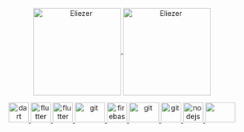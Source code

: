 <p align="center">
<a href="https://github.com/anuraghazra/github-readme-stats" title="Go to Source">
<img height=175 align="center" src="https://github-readme-stats.vercel.app/api?username=eliezerantonio&theme=gotham" alt="Eliezer" />

<a href="https://github.com/anuraghazra/github-readme-stats" title="Go to Source">
<img height=175 align="center" src="https://github-readme-stats.vercel.app/api/top-langs/?username=eliezerantonio&layout=compact&theme=gotham" alt="Eliezer" />
</p> 

<p align="center">
 <img src="https://www.vectorlogo.zone/logos/dartlang/dartlang-icon.svg" alt="dart" width="40" height="40"/>
  <img src="https://www.vectorlogo.zone/logos/mysql/mysql-icon.svg" alt="flutter" width="40" height="40"/> 
 <img src="https://www.vectorlogo.zone/logos/flutterio/flutterio-icon.svg" alt="flutter" width="40" height="40"/> 
 <img src="https://www.vectorlogo.zone/logos/java/java-ar21.svg" alt="git" width="60" height="40"/>
  <img src="https://www.vectorlogo.zone/logos/firebase/firebase-icon.svg" alt="firebase" width="40" height="40"/>
   <img src="https://www.vectorlogo.zone/logos/javascript/javascript-ar21.svg" alt="git" width="60" height="40"/>
    <img src="https://www.vectorlogo.zone/logos/git-scm/git-scm-icon.svg" alt="git" width="40" height="40"/>
<img src="https://www.vectorlogo.zone/logos/nodejs/nodejs-ar21.svg" alt="nodejs" width="40" height="40"/>
   <img src="https://www.vectorlogo.zone/logos/mongodb/mongodb-icon.svg" width="60" height="40"/>
 </p>
 


 

